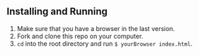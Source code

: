 ## Installing and Running

1. Make sure that you have a browser in the last version.
2. Fork and clone this repo on your computer.
3. `cd` into the root directory and run `$ yourBrowser index.html`.
